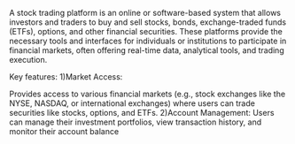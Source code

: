 A stock trading platform is an online or software-based system that allows investors and traders to buy and sell stocks, bonds, exchange-traded funds (ETFs), options, and other financial securities. These platforms provide the necessary tools and interfaces for individuals or institutions to participate in financial markets, often offering real-time data, analytical tools, and trading execution.

Key features: 
1)Market Access:

Provides access to various financial markets (e.g., stock exchanges like the NYSE, NASDAQ, or international exchanges) where users can trade securities like stocks, options, and ETFs.
2)Account Management:
Users can manage their investment portfolios, view transaction history, and monitor their account balance
